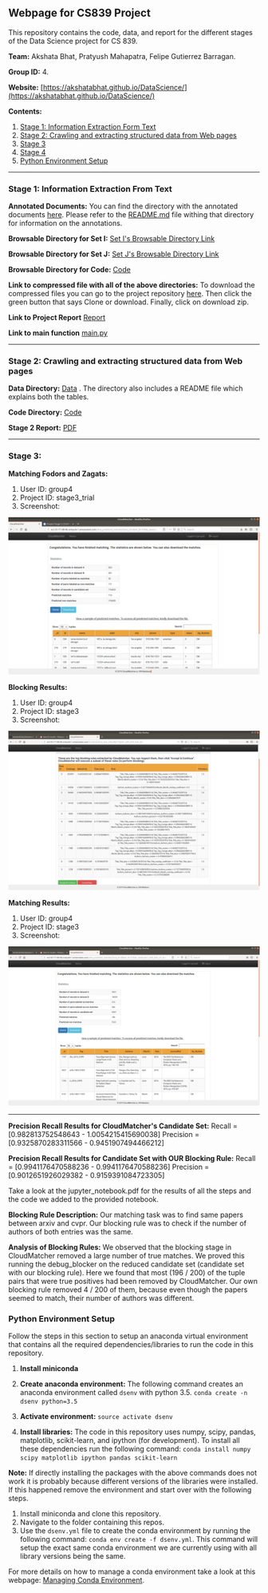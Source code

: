## Webpage for CS839 Project

This repository contains the code, data, and report for the different stages of the Data Science project for CS 839.

**Team:** Akshata Bhat, Pratyush Mahapatra, Felipe Gutierrez Barragan.

**Group ID:** 4.

**Website:** [https://akshatabhat.github.io/DataScience/](https://akshatabhat.github.io/DataScience/)

**Contents:**

1. [Stage 1: Information Extraction Form Text](#stage1)
2. [Stage 2: Crawling and extracting structured data from Web pages](#stage2)
3. [Stage 3](#stage3)
4. [Stage 4](#stage4)
5. [Python Environment Setup](#envsetup)

<hr>
<a name="stage1"></a>

### Stage 1: Information Extraction From Text

**Annotated Documents:** You can find the directory with the annotated documents [here](https://github.com/akshatabhat/DataScience/tree/master/FileRepo_Annotated). Please refer to the [README.md](https://github.com/akshatabhat/DataScience/blob/master/FileRepo_Annotated/README.md) file withing that directory for information on the annotations.

**Browsable Directory for Set I:** [Set I's Browsable Directory Link](https://github.com/akshatabhat/DataScience/tree/master/FileRepo_Annotated/SetI)

**Browsable Directory for Set J:** [Set J's Browsable Directory Link](https://github.com/akshatabhat/DataScience/tree/master/FileRepo_Annotated/SetJ)

**Browsable Directory for Code:** [Code](https://github.com/akshatabhat/DataScience)

**Link to compressed file with all of the above directories:** To download the compressed files you can go to the project repository [here](https://github.com/akshatabhat/DataScience). Then click the green button that says Clone or download. Finally, click on download zip.

**Link to Project Report** [Report](https://github.com/akshatabhat/DataScience/blob/master/CS839_Project1.pdf)

**Link to main function** [main.py](https://github.com/akshatabhat/DataScience/blob/master/src/main.py)

<hr>
<a name="stage2"></a>

### Stage 2:  Crawling and extracting structured data from Web pages

**Data Directory:** [Data](https://github.com/akshatabhat/DataScience/tree/master/stage2/data) . The directory also includes a README file which explains both the tables.

**Code Directory:** [Code](https://github.com/akshatabhat/DataScience/tree/master/stage2/src)

**Stage 2 Report:** [PDF](https://github.com/akshatabhat/DataScience/blob/master/stage2/project_stage2.pdf)

<hr>
<a name="stage3"></a>

### Stage 3: 

**Matching Fodors and Zagats:** 
1. User ID: group4
2. Project ID: stage3_trial
3. Screenshot: 
  <img src="stage2/cloudmatcher_trial_group4.png" alt="hi" class="inline"/>

**Blocking Results:** 
1. User ID: group4
2. Project ID: stage3
3. Screenshot: 
  <img src="stage3/blocking_rules.png" alt="hi" class="inline"/>
  
**Matching Results:** 
1. User ID: group4
2. Project ID: stage3
3. Screenshot: 
  <img src="stage3/matching_stats.png" alt="hi" class="inline"/>
<hr>
<a name="envsetup"></a>

**Precision Recall Results for CloudMatcher's Candidate Set:**
Recall = [0.982813752548643 - 1.0054215415690038]
Precision = [0.9325870283311566 - 0.9451907494466212]

**Precision Recall Results for Candidate Set with OUR Blocking Rule:**
Recall = [0.9941176470588236 - 0.9941176470588236]
Precision = [0.9012651926029382 - 0.9159391084723305]

Take a look at the jupyter_notebook.pdf for the results of all the steps and the code we added to the provided notebook.

**Blocking Rule Description:** Our matching task was to find same papers between arxiv and cvpr. Our blocking rule was to check if the number of authors of both entries was the same. 

**Analysis of Blocking Rules:** 
We observed that the blocking stage in CloudMatcher removed a large number of true matches. We proved this running the debug_blocker on the reduced candidate set (candidate set with our blocking rule). Here we found that most (196 / 200) of the tuple pairs that were true positives had been removed by CloudMatcher. Our own blocking rule removed 4 / 200 of them, because even though the papers seemed to match, their number of authors was different.



### Python Environment Setup

Follow the steps in this section to setup an anaconda virtual environment that contains all the required dependencies/libraries to run the code in this repository.

1. **Install miniconda**
2. **Create anaconda environment:** The following command creates an anaconda environment called `dsenv` with python 3.5.
```conda create -n dsenv python=3.5 ```

3. **Activate environment:** 
```source activate dsenv```

4. **Install libraries:** The code in this repository uses numpy, scipy, pandas, matplotlib, scikit-learn, and ipython (for development). To install all these dependencies run the following command:
```conda install numpy scipy matplotlib ipython pandas scikit-learn```

**Note:** If directly installing the packages with the above commands does not work it is probably because different versions of the libraries were installed. If this happened remove the environment and start over with the following steps.

1. Install miniconda and clone this repository.
2. Navigate to the folder containing this repos.
3. Use the `dsenv.yml` file to create the conda environment by running the following command: 
```conda env create -f dsenv.yml```. 
This command will setup the exact same conda environment we are currently using with all library versions being the same.

For more details on how to manage a conda environment take a look at this webpage: [Managing Conda Environment](https://conda.io/projects/conda/en/latest/user-guide/tasks/manage-environments.html#sharing-an-environment).

